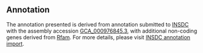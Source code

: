 

Annotation
----------

The annotation presented is derived from annotation submitted to
[INSDC](http://www.insdc.org) with the assembly accession
[GCA\_000976845.3](http://www.ebi.ac.uk/ena/data/view/GCA_000976845.3),
with additional non-coding genes derived from
[Rfam](http://rfam.xfam.org/). For more details, please visit [INSDC
annotation
import](http://ensemblgenomes.org/info/data/insdc_annotation).
